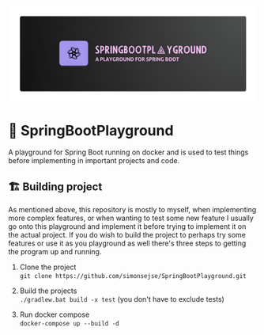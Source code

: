 <p align="center">
  <img src="/assets/logo.jpg"  />
</p>

# 🌱 SpringBootPlayground
A playground for Spring Boot running on docker and is used to test things before implementing in important projects and code.


## 🏗️ Building project
As mentioned above, this repository is mostly to myself, when implementing more complex features, or when wanting to test some new feature I usually go onto this playground and implement it before trying to implement it on the actual project. If you do wish to build the project to perhaps try some features or use it as you playground as well there's three steps to getting the program up and running. 

1. Clone the project <br/>
`git clone https://github.com/simonsejse/SpringBootPlayground.git`

2. Build the projects <br/>
`./gradlew.bat build -x test` (you don't have to exclude tests)

3. Run docker compose <br/>
`docker-compose up --build -d`
